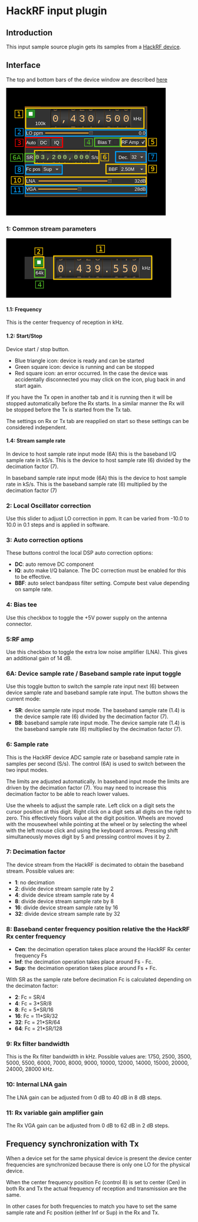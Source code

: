 <h1>HackRF input plugin</h1>

<h2>Introduction</h2>

This input sample source plugin gets its samples from a [HackRF device](https://greatscottgadgets.com/hackrf/).

<h2>Interface</h2>

The top and bottom bars of the device window are described [here](../../../sdrgui/device/readme.md)

![HackRF input plugin GUI](../../../doc/img/HackRFInput_plugin.png)

<h3>1: Common stream parameters</h3>

![Remote source input stream GUI](../../../doc/img/RemoteInput_plugin_01.png)

<h4>1.1: Frequency</h4>

This is the center frequency of reception in kHz.

<h4>1.2: Start/Stop</h4>

Device start / stop button.

  - Blue triangle icon: device is ready and can be started
  - Green square icon: device is running and can be stopped
  - Red square icon: an error occurred. In the case the device was accidentally disconnected you may click on the icon, plug back in and start again.

If you have the Tx open in another tab and it is running then it will be stopped automatically before the Rx starts. In a similar manner the Rx will be stopped before the Tx is started from the Tx tab.

The settings on Rx or Tx tab are reapplied on start so these settings can be considered independent.

<h4>1.4: Stream sample rate</h4>

In device to host sample rate input mode (6A) this is the baseband I/Q sample rate in kS/s. This is the device to host sample rate (6) divided by the decimation factor (7).

In baseband sample rate input mode (6A) this is the device to host sample rate in kS/s. This is the baseband sample rate (6) multiplied by the decimation factor (7)

<h3>2: Local Oscillator correction</h3>

Use this slider to adjust LO correction in ppm. It can be varied from -10.0 to 10.0 in 0.1 steps and is applied in software.

<h3>3: Auto correction options</h3>

These buttons control the local DSP auto correction options:

  - **DC**: auto remove DC component
  - **IQ**: auto make I/Q balance. The DC correction must be enabled for this to be effective.
  - **BBF**: auto select bandpass filter setting. Compute best value depending on sample rate.

<h3>4: Bias tee</h3>

Use this checkbox to toggle the +5V power supply on the antenna connector.

<h3>5:RF amp</h3>

Use this checkbox to toggle the extra low noise amplifier (LNA). This gives an additional gain of 14 dB.

<h3>6A: Device sample rate / Baseband sample rate input toggle</h3>

Use this toggle button to switch the sample rate input next (6) between device sample rate and baseband sample rate input. The button shows the current mode:

  - **SR**: device sample rate input mode. The baseband sample rate (1.4) is the device sample rate (6) divided by the decimation factor (7).
  - **BB**: baseband sample rate input mode. The device sample rate (1.4) is the baseband sample rate (6) multiplied by the decimation factor (7).

<h3>6: Sample rate</h3>

This is the HackRF device ADC sample rate or baseband sample rate in samples per second (S/s). The control (6A) is used to switch between the two input modes.

The limits are adjusted automatically. In baseband input mode the limits are driven by the decimation factor (7). You may need to increase this decimation factor to be able to reach lower values.

Use the wheels to adjust the sample rate. Left click on a digit sets the cursor position at this digit. Right click on a digit sets all digits on the right to zero. This effectively floors value at the digit position. Wheels are moved with the mousewheel while pointing at the wheel or by selecting the wheel with the left mouse click and using the keyboard arrows. Pressing shift simultaneously moves digit by 5 and pressing control moves it by 2.

<h3>7: Decimation factor</h3>

The device stream from the HackRF is decimated to obtain the baseband stream. Possible values are:

  - **1**: no decimation
  - **2**: divide device stream sample rate by 2
  - **4**: divide device stream sample rate by 4
  - **8**: divide device stream sample rate by 8
  - **16**: divide device stream sample rate by 16
  - **32**: divide device stream sample rate by 32

<h3>8: Baseband center frequency position relative the the HackRF Rx center frequency</h3>

  - **Cen**: the decimation operation takes place around the HackRF Rx center frequency Fs
  - **Inf**: the decimation operation takes place around Fs - Fc.
  - **Sup**: the decimation operation takes place around Fs + Fc.

With SR as the sample rate before decimation Fc is calculated depending on the decimaton factor:

  - **2**: Fc = SR/4
  - **4**: Fc = 3*SR/8
  - **8**: Fc = 5*SR/16
  - **16**: Fc = 11*SR/32
  - **32**: Fc = 21*SR/64
  - **64**: Fc = 21*SR/128

<h3>9: Rx filter bandwidth</h3>

This is the Rx filter bandwidth in kHz. Possible values are: 1750, 2500, 3500, 5000, 5500, 6000, 7000, 8000, 9000, 10000, 12000, 14000, 15000, 20000, 24000, 28000 kHz.

<h3>10: Internal LNA gain</h3>

The LNA gain can be adjusted from 0 dB to 40 dB in 8 dB steps.

<h3>11: Rx variable gain amplifier gain</h3>

The Rx VGA gain can be adjusted from 0 dB to 62 dB in 2 dB steps.

<h2>Frequency synchronization with Tx</h2>

When a device set for the same physical device is present the device center frequencies are synchronized because there is only one LO for the physical device.

When the center frequency position Fc (control 8) is set to center (Cen) in both Rx and Tx the actual frequency of reception and transmission are the same.

In other cases for both frequencies to match you have to set the same sample rate and Fc position (either Inf or Sup) in the Rx and Tx.
